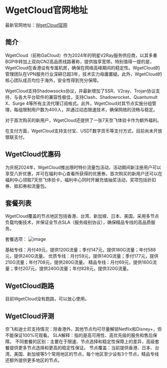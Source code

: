 # WgetCloud官网地址

最新官网地址：[WgetCloud官网](https://invite.wgetcloud.ltd/auth/register?code=DBHE28)

## 简介
WgetCloud（前称GaCloud）作为2024年的明星V2Ray服务供应商，以其多重BGP中转加上双向CN2高品质线路著称，提供独享宽带。特别值得一提的是，WgetCloud在香港设有专属机房，确保在网络高峰期间的稳定性。WgetCloud的管理团队在VPN服务行业深耕已超3年，技术实力毋庸置疑。此外，WgetCloud的核心团队成员均位于海外，安全性得到充分保障。

WgetCloud支持Shadowsocks协议，并最新增加了SSR、V2ray、Trojan协议支持，与各大平台软件的兼容性极佳，支持Clash、Shadowrocket、Quantumult X、Surge 4等所有主流代理订阅格式。此外，WgetCloud对其节点实施分组管理，每组限制用户数为400人，并通过动态限速技术，确保网络的流畅与稳定。

对于首次购买的新用户，WgetCloud还提供了一张7天奈飞体验卡作为额外福利。

在支付方面，WgetCloud支持支付宝、USDT数字货币等支付方式，目前尚未开放银联支付。


## WgetCloud优惠码
为庆祝2024年，WgetCloud推出限时特价流量包活动，活动期间新注册用户可以享受八折优惠，并可在福利中心查看所获得的优惠券。首次购买的新用户还可以在福利中心领取7天奈飞体验卡，福利中心同时开展充值抽奖活动，奖项包括折扣券、抵扣券和流量包。




## 套餐列表

WgetCloud覆盖的节点地区包括香港、台湾、新加坡、日本、美国，采用多节点负载均衡技术，并保证全节点SLA（服务级别协议），确保精品专线的高品质服务。

套餐选项：
![image](https://github.com/ffknfc/Wallless/assets/161672105/1c57bf4c-a2d6-4f13-9dc0-6bbd0631ad26)


基础专线：月付49元，提供120G流量；季付147元，提供180G流量；年付588元，提供240G流量。
优质专线：月付59元，提供140G流量；季付177元，提供210G流量；年付708元，提供280G流量。
精品专线：月付69元，提供160G流量；季付207元，提供240G流量；年付828元，提供320G流量。



## WgetCloud跑路
目前WgetCloud没有跑路，可以放心使用。


## WgetCloud评测

奈飞和迪士尼支持情况：除香港外，其他节点均可尽量解锁Netflix和Disney+，但不能保证100%可观看。
SLA解释：指的是高可用性、高优先级的服务和售后保障。
不同套餐的区别：主要在于限速、节点选择和稳定性保障上的差异，高级套餐提供更多节点选择和更高的稳定性保证。
节点覆盖：当前提供香港、日本、台湾、美国、新加坡等5个常用地区的节点，每个地区至少设有3个节点，精品专线还额外提供更多地区的节点。

